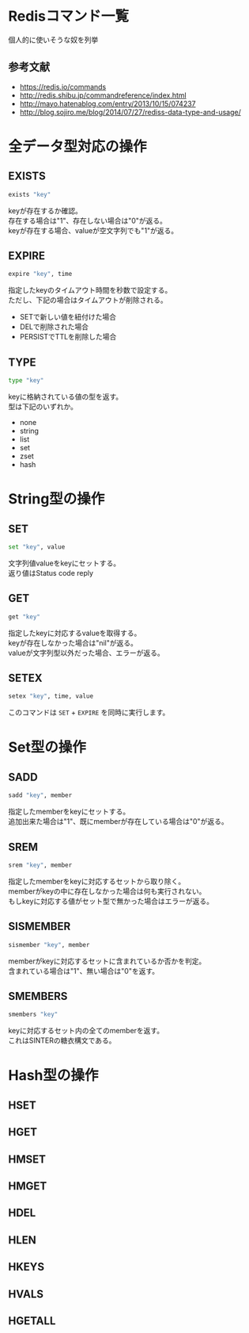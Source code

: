 # Redisコマンド一覧

個人的に使いそうな奴を列挙

## 参考文献
- https://redis.io/commands
- http://redis.shibu.jp/commandreference/index.html
- http://mayo.hatenablog.com/entry/2013/10/15/074237
- http://blog.sojiro.me/blog/2014/07/27/rediss-data-type-and-usage/

# 全データ型対応の操作
## EXISTS

``` bash
exists "key"
```

keyが存在するか確認。  
存在する場合は"1"、存在しない場合は"0"が返る。  
keyが存在する場合、valueが空文字列でも"1"が返る。  

## EXPIRE

```bash
expire "key", time
```

指定したkeyのタイムアウト時間を秒数で設定する。  
ただし、下記の場合はタイムアウトが削除される。  
- SETで新しい値を紐付けた場合
- DELで削除された場合
- PERSISTでTTLを削除した場合

## TYPE

```bash
type "key"
```

keyに格納されている値の型を返す。  
型は下記のいずれか。  
- none
- string
- list
- set
- zset
- hash

# String型の操作
## SET

```bash
set "key", value
```

文字列値valueをkeyにセットする。  
返り値はStatus code reply  

## GET

```bash
get "key"
```

指定したkeyに対応するvalueを取得する。  
keyが存在しなかった場合は"nil"が返る。  
valueが文字列型以外だった場合、エラーが返る。  

## SETEX

```bash
setex "key", time, value
```

このコマンドは `SET` + `EXPIRE` を同時に実行します。

# Set型の操作
## SADD

```bash
sadd "key", member
```

指定したmemberをkeyにセットする。  
追加出来た場合は"1"、既にmemberが存在している場合は"0"が返る。  

## SREM

```bash
srem "key", member
```

指定したmemberをkeyに対応するセットから取り除く。  
memberがkeyの中に存在しなかった場合は何も実行されない。  
もしkeyに対応する値がセット型で無かった場合はエラーが返る。  

## SISMEMBER

```bash
sismember "key", member
```

memberがkeyに対応するセットに含まれているか否かを判定。  
含まれている場合は"1"、無い場合は"0"を返す。  

## SMEMBERS

```bash
smembers "key"
```

keyに対応するセット内の全てのmemberを返す。  
これはSINTERの糖衣構文である。  

# Hash型の操作
## HSET
## HGET
## HMSET
## HMGET
## HDEL
## HLEN
## HKEYS
## HVALS
## HGETALL
